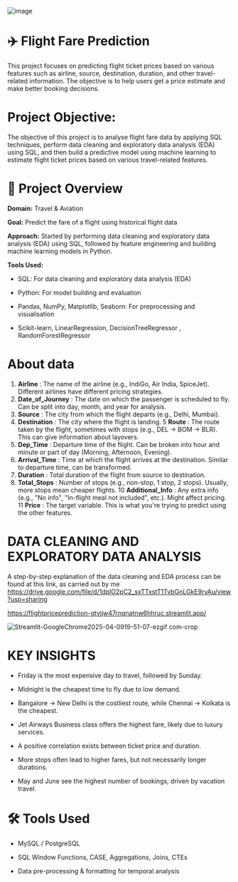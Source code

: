 
![image](https://github.com/user-attachments/assets/9ff2ba1f-7f2f-4718-9017-02ea8dd75d2e)


# ✈️ **Flight Fare Prediction**


This project focuses on predicting flight ticket prices based on various features such as airline, source, destination, duration, and other travel-related information. The objective is to help users get a price estimate and make better booking decisions.

# Project Objective:
The objective of this project is to analyse flight fare data by applying SQL techniques, perform data cleaning and exploratory data analysis (EDA) using SQL, and then build a predictive model using machine learning to estimate flight ticket prices based on various travel-related features.

# 📌 **Project Overview**
**Domain:** Travel & Aviation

**Goal:** Predict the fare of a flight using historical flight data

**Approach:** Started by performing data cleaning and exploratory data analysis (EDA) using SQL, followed by feature engineering and building machine learning models in Python.

**Tools Used:**

- SQL: For data cleaning and exploratory data analysis (EDA)

- Python: For model building and evaluation

- Pandas, NumPy, Matplotlib, Seaborn: For preprocessing and visualisation

- Scikit-learn, LinearRegression, DecisionTreeRegressor , RandomForestRegressor

# **About data**

1. **Airline** : 	The name of the airline (e.g., IndiGo, Air India, SpiceJet). Different airlines have different pricing strategies.
2. **Date_of_Journey** :	The date on which the passenger is scheduled to fly. Can be split into day, month, and year for analysis.
3. **Source** :	The city from which the flight departs (e.g., Delhi, Mumbai).
4. **Destination** :	The city where the flight is landing.
5 **Route** :	The route taken by the flight, sometimes with stops (e.g., DEL → BOM → BLR). This can give information about layovers.
6. **Dep_Time** :	Departure time of the flight. Can be broken into hour and minute or part of day (Morning, Afternoon, Evening).
7. **Arrival_Time** :	Time at which the flight arrives at the destination. Similar to departure time, can be transformed.
8. **Duration** :	Total duration of the flight from source to destination.
9. **Total_Stops** :	Number of stops (e.g., non-stop, 1 stop, 2 stops). Usually, more stops mean cheaper flights.
10 **Additional_Info** :	Any extra info (e.g., "No info", "In-flight meal not included", etc.). Might affect pricing.
11 **Price** : The target variable. This is what you're trying to predict using the other features.


# **DATA CLEANING AND EXPLORATORY DATA ANALYSIS**

A step-by-step explanation of the data cleaning and EDA process can be found at this link, as carried out by me
https://drive.google.com/file/d/1dpIO2pC2_sxTTxstT1TvbGnLGkE9rvAu/view?usp=sharing


https://flightpriceprediction-gtvjjw47rnqnatnw6hhruc.streamlit.app/


![Streamlit-GoogleChrome2025-04-0919-51-07-ezgif com-crop](https://github.com/user-attachments/assets/30d1052f-6277-4206-ae27-08f60a644ed5)


# **KEY INSIGHTS**

- Friday is the most expensive day to travel, followed by Sunday.

- Midnight is the cheapest time to fly due to low demand.

- Bangalore → New Delhi is the costliest route, while Chennai → Kolkata is the cheapest.

- Jet Airways Business class offers the highest fare, likely due to luxury services.

- A positive correlation exists between ticket price and duration.

- More stops often lead to higher fares, but not necessarily longer durations.

- May and June see the highest number of bookings, driven by vacation travel.


# **🛠 Tools Used**

- MySQL / PostgreSQL

- SQL Window Functions, CASE, Aggregations, Joins, CTEs

- Data pre-processing & formatting for temporal analysis







